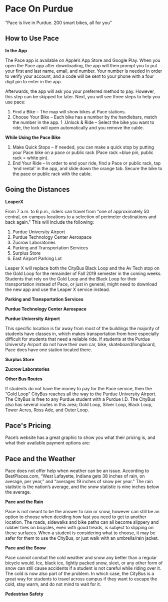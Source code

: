 # Pace On Purdue

“Pace is live in Purdue. 200 smart bikes, all for you”

## **How to Use Pace**

**In the App**

The Pace app is available on Apple’s App Store and Google Play. When you open the Pace app after downloading, the app will then prompt you to put your first and last name, email, and number. Your number is needed in order to verify your account, and a code will be sent to your phone with a four digit pin to enter in the app. 

Afterwards, the app will ask you your preferred method to pay. However, this step can be skipped for later. Next, you will see three steps to help you use pace:
1. Find a Bike – The map will show bikes at Pace stations.
1. Choose Your Bike – Each bike has a number by the handlebars, match the number in the app.
1 .Unlock & Ride – Select the bike you want to ride, the lock will open automatically and you remove the cable.

**While Using the Pace Bike**
1. Make Quick Stops – If needed, you can make a quick stop by putting your Pace bike on a pace or public rack (Pace rack =blue pin, public rack = white pin).
1. End Your Ride – In order to end your ride, find a Pace or public rack, tap ‘end rental’ in the app, and slide down the orange tab. Secure the bike to the pace or public rack with the cable. 


## **Going the Distances**

**LeaperX**

From 7 a.m. to 6 p.m., riders can travel from "one of approximately 50 central, on-campus locations to a selection of perimeter destinations and back again." This will include the following:

1. Purdue University Airport
1. Purdue Technology Center Aerospace
1. Zucrow Laboratories
1. Parking and Transportation Services
1. Surplus Store
1. East Airport Parking Lot

Leaper X will replace both the CityBus Black Loop and the Av Tech stop on the Gold Loop for the remainder of Fall 2019 semester in the coming weeks. Students that rely on the Gold Loop and the Black Loop for their transportation instead of Pace, or just in general, might need to download the new app and use the Leaper X service instead. 

**Parking and Transportation Services**

**Purdue Technology Center Aerospace**

**Purdue University Airport**

This specific location is far away from most of the buildings the majority of students have classes in, which makes transportation from here especially difficult for students that need a reliable ride. If students at the Purdue University Airport do not have their own car, bike, skateboard/longboard, Pace does have one station located there. 

**Surplus Store**

**Zucrow Laboratories**

**Other Bus Routes**

If students do not have the money to pay for the Pace service, then the “Gold Loop” CityBus reaches all the way to the Purdue University Airport. The CityBus is free to any Purdue student with a Purdue I.D. The CityBus also has several routes in this area; Gold Loop, Silver Loop, Black Loop, Tower Acres, Ross Ade, and Outer Loop. 

## **Pace's Pricing**
Pace’s website has a great graphic to show you what their pricing is, and what their available payment options are:

## **Pace and the Weather**

Pace does not offer help when weather can be an issue. According to BestPlaces.com, “West Lafayette, Indiana gets 38 inches of rain, on average, per year,” and  “averages 19 inches of snow per year.” The rain statistic is the nation’s average, and the snow statistic is nine inches below the average. 

**Pace and the Rain**

Pace is not meant to be the answer to rain or snow, however can still be an option to choose when deciding how fast you need to get to another location. The roads, sidewalks and bike paths can all become slippery and rubber tires on bicycles, even with good treads, is subject to slipping on these surfaces. When a student is considering what to choose, it may be safer for them to use the CityBus, or just walk with an umbrella/rain jacket. 

**Pace and the Snow**

Pace cannot combat the cold weather and snow any better than a regular bicycle would. Ice, black ice, lightly packed snow, sleet, or any other form of snow can still cause accidents if a student is not careful while riding over it. The cold is now also part of the problem. In which case, the CityBus is a great way for students to travel across campus if they want to escape the cold, stay warm, and do not mind to wait for it. 

**Pedestrian Safety**
